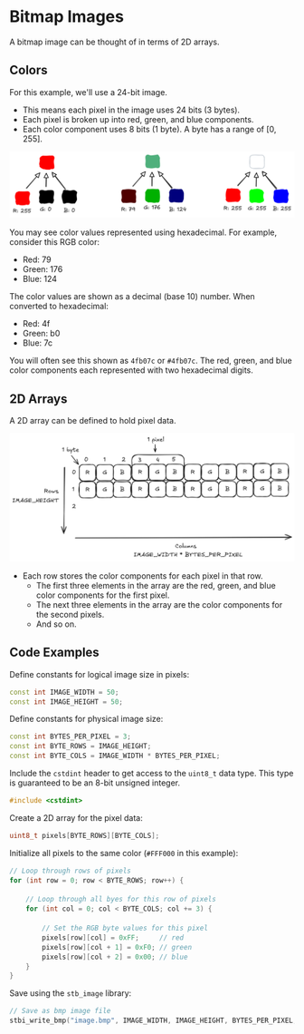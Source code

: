 # Bitmap Images

A bitmap image can be thought of in terms of 2D arrays.

## Colors

For this example, we'll use a 24-bit image.

- This means each pixel in the image uses 24 bits (3 bytes).
- Each pixel is broken up into red, green, and blue components.
- Each color component uses 8 bits (1 byte). A byte has a range of [0, 255].

![](./img/6-pixel.png)

You may see color values represented using hexadecimal. For example, consider this RGB color:

- Red: 79
- Green: 176
- Blue: 124

The color values are shown as a decimal (base 10) number. When converted to hexadecimal:

- Red: 4f
- Green: b0
- Blue: 7c

You will often see this shown as `4fb07c` or `#4fb07c`. The red, green, and blue color components each represented with two hexadecimal digits.

## 2D Arrays

A 2D array can be defined to hold pixel data.

![](./img/6-bitmap.png)

- Each row stores the color components for each pixel in that row.
  - The first three elements in the array are the red, green, and blue color components for the first pixel.
  - The next three elements in the array are the color components for the second pixels.
  - And so on.

## Code Examples

Define constants for logical image size in pixels:

```cpp
const int IMAGE_WIDTH = 50;
const int IMAGE_HEIGHT = 50;
```

Define constants for physical image size:

```cpp
const int BYTES_PER_PIXEL = 3;
const int BYTE_ROWS = IMAGE_HEIGHT;
const int BYTE_COLS = IMAGE_WIDTH * BYTES_PER_PIXEL;
```

Include the `cstdint` header to get access to the `uint8_t` data type. This type is guaranteed to be an 8-bit unsigned integer.

```cpp
#include <cstdint>
```

Create a 2D array for the pixel data:

```cpp
uint8_t pixels[BYTE_ROWS][BYTE_COLS];
```

Initialize all pixels to the same color (`#FFF000` in this example):

```cpp
// Loop through rows of pixels
for (int row = 0; row < BYTE_ROWS; row++) {

    // Loop through all byes for this row of pixels
    for (int col = 0; col < BYTE_COLS; col += 3) {

        // Set the RGB byte values for this pixel
        pixels[row][col] = 0xFF;     // red
        pixels[row][col + 1] = 0xF0; // green
        pixels[row][col + 2] = 0x00; // blue
    }
}
```

Save using the `stb_image` library:

```cpp
// Save as bmp image file
stbi_write_bmp("image.bmp", IMAGE_WIDTH, IMAGE_HEIGHT, BYTES_PER_PIXEL, pixels);
```
